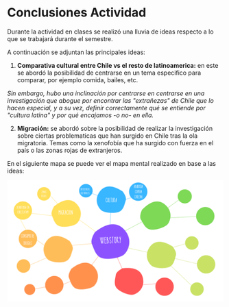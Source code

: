 # Conclusiones Actividad

Durante la actividad en clases se realizó una lluvia de ideas respecto a lo que se trabajará durante el semestre. 

A continuación se adjuntan las principales ideas:

1. **Comparativa cultural entre Chile vs el resto de latinoamerica:** en este se abordó la posibilidad de centrarse en un tema especifico para comparar, por ejemplo comida, bailes, etc. 

*Sin embargo, hubo una inclinación por centrarse en centrarse en una investigación que abogue por encontrar las "extrañezas" de Chile que lo hacen especial, y a su vez, definir correctamente qué se entiende por "cultura latina" y por qué encajamos -o no- en ella.*

2. **Migración:** se abordó sobre la posibilidad de realizar la investigación sobre ciertas problematicas que han surgido en Chile tras la ola migratoria. Temas como la xenofobía que ha surgido con fuerza en el país o las zonas rojas de extranjeros.

En el siguiente mapa se puede ver el mapa mental realizado en base a las ideas: 

![Mapa Mental](Grafica/fotos/mapamental.png)




